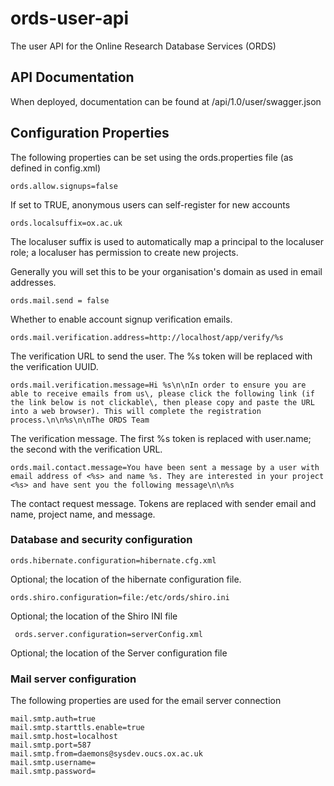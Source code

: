 # ords-user-api

The user API for the Online Research Database Services (ORDS)

## API Documentation

When deployed, documentation can be found at /api/1.0/user/swagger.json

## Configuration Properties

The following properties can be set using the ords.properties file (as defined in config.xml)

    ords.allow.signups=false

If set to TRUE, anonymous users can self-register for new accounts

    ords.localsuffix=ox.ac.uk

The localuser suffix is used to automatically map a principal to the localuser role; a localuser has permission to create new projects.

Generally you will set this to be your organisation's domain as used in email addresses.

    ords.mail.send = false

Whether to enable account signup verification emails.

    ords.mail.verification.address=http://localhost/app/verify/%s
    
The verification URL to send the user. The %s token will be replaced with the verification UUID.

    ords.mail.verification.message=Hi %s\n\nIn order to ensure you are able to receive emails from us\, please click the following link (if the link below is not clickable\, then please copy and paste the URL into a web browser). This will complete the registration process.\n\n%s\n\nThe ORDS Team

The verification message. The first %s token is replaced with user.name; the second with the verification URL.

    ords.mail.contact.message=You have been sent a message by a user with email address of <%s> and name %s. They are interested in your project <%s> and have sent you the following message\n\n%s

The contact request message. Tokens are replaced with sender email and name, project name, and message.

### Database and security configuration

    ords.hibernate.configuration=hibernate.cfg.xml

Optional; the location of the hibernate configuration file.

    ords.shiro.configuration=file:/etc/ords/shiro.ini

Optional; the location of the Shiro INI file

     ords.server.configuration=serverConfig.xml

Optional; the location of the Server configuration file

### Mail server configuration

The following properties are used for the email server connection

    mail.smtp.auth=true
    mail.smtp.starttls.enable=true
    mail.smtp.host=localhost
    mail.smtp.port=587
    mail.smtp.from=daemons@sysdev.oucs.ox.ac.uk
    mail.smtp.username=
    mail.smtp.password=

